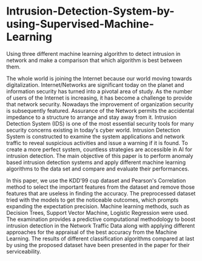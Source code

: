 # Intrusion-Detection-System-by-using-Supervised-Machine-Learning
Using three different machine learning algorithm to detect intrusion in network and make a comparison that which algorithm is best between them.

The whole world is joining the Internet because our world moving towards 
digitalization. Internet/Networks are significant today on the planet and 
information security has turned into a pivotal area of study. As the number of users 
of the Internet is increasing, it has become a challenge to provide that network 
security. Nowadays the improvement of organization security is subsequently 
featured. Assurance of the Network permits the accidental impedance to a structure 
to arrange and stay away from it. Intrusion Detection System (IDS) is one of the 
most essential security tools for many security concerns existing in today's cyber 
world. Intrusion Detection System is constructed to examine the system 
applications and network traffic to reveal suspicious activities and issue a warning 
if it is found. To create a more perfect system, countless strategies are accessible in 
AI for intrusion detection. The main objective of this paper is to perform anomaly
based intrusion detection systems and apply different machine learning algorithms 
to the data set and compare and evaluate their performances.

In this paper, we use the KDD’99 cup dataset and Pearson's Correlation 
method to select the important features from the dataset and remove those features 
that are useless in finding the accuracy. The preprocessed dataset tried with the 
models to get the noticeable outcomes, which prompts expanding the expectation 
precision. Machine learning methods, such as Decision Trees, Support Vector 
Machine, Logistic Regression were used. The examination provides a predictive 
computational methodology to boost intrusion detection in the Network Traffic 
Data along with applying different approaches for the appraisal of the best accuracy 
from the Machine Learning. The results of different classification algorithms 
compared at last by using the proposed dataset have been presented in the paper for 
their serviceability.
